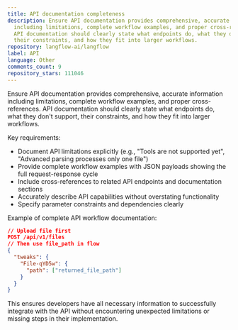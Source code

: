 ```yaml
---
title: API documentation completeness
description: Ensure API documentation provides comprehensive, accurate information
  including limitations, complete workflow examples, and proper cross-references.
  API documentation should clearly state what endpoints do, what they don't support,
  their constraints, and how they fit into larger workflows.
repository: langflow-ai/langflow
label: API
language: Other
comments_count: 9
repository_stars: 111046
---
```


Ensure API documentation provides comprehensive, accurate information including limitations, complete workflow examples, and proper cross-references. API documentation should clearly state what endpoints do, what they don't support, their constraints, and how they fit into larger workflows.

Key requirements:
- Document API limitations explicitly (e.g., "Tools are not supported yet", "Advanced parsing processes only one file")
- Provide complete workflow examples with JSON payloads showing the full request-response cycle
- Include cross-references to related API endpoints and documentation sections
- Accurately describe API capabilities without overstating functionality
- Specify parameter constraints and dependencies clearly

Example of complete API workflow documentation:
```json
// Upload file first
POST /api/v1/files
// Then use file_path in flow
{
  "tweaks": {
    "File-qYD5w": {
      "path": ["returned_file_path"]
    }
  }
}
```

This ensures developers have all necessary information to successfully integrate with the API without encountering unexpected limitations or missing steps in their implementation.